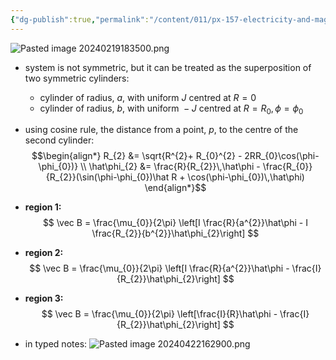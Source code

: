 ```yaml
---
{"dg-publish":true,"permalink":"/content/011/px-157-electricity-and-magnetism/px-157-c-magnetic-fields/px-157-c4d-magnetic-field-on-a-long-cylindrical-wire-with-a-hole/","created":"2024-10-01T18:27:10.206+01:00","updated":"2024-11-26T20:09:43.413+00:00"}
---
```


![Pasted image 20240219183500.png](/img/user/pics/Pasted%20image%2020240219183500.png)
- system is not symmetric, but it can be treated as the superposition of two symmetric cylinders:
	- cylinder of radius, $a$, with uniform $J$ centred at $R=0$
	- cylinder of radius, $b$, with uniform ${} -J$ centred at $R=R_{0}, \phi=\phi_{0}$ 
- using cosine rule, the distance from a point, $p$, to the centre of the second cylinder:
$$\begin{align*}
		R_{2} &= \sqrt{R^{2}+ R_{0}^{2} - 2RR_{0}\cos(\phi-\phi_{0})} \\
		\hat\phi_{2} &= \frac{R}{R_{2}}\,\hat\phi - \frac{R_{0}}{R_{2}}(\sin(\phi-\phi_{0})\hat R + \cos(\phi-\phi_{0})\,\hat\phi)
\end{align*}$$
- **region 1:**
$$
\vec B = \frac{\mu_{0}}{2\pi} \left[I \frac{R}{a^{2}}\hat\phi - I \frac{R_{2}}{b^{2}}\hat\phi_{2}\right]
$$
- **region 2:**
$$
\vec B = \frac{\mu_{0}}{2\pi} \left[I \frac{R}{a^{2}}\hat\phi - \frac{I}{R_{2}}\hat\phi_{2}\right]
$$
- **region 3:**
$$
\vec B = \frac{\mu_{0}}{2\pi} \left[\frac{I}{R}\hat\phi - \frac{I}{R_{2}}\hat\phi_{2}\right]
$$

- in typed notes:
![Pasted image 20240422162900.png](/img/user/pics/Pasted%20image%2020240422162900.png)